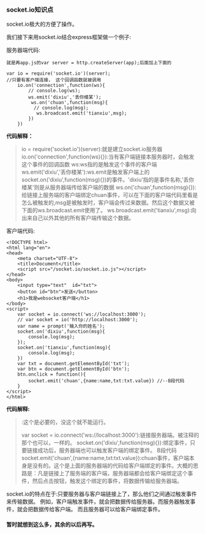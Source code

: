 ### socket.io知识点

socket.io极大的方便了操作。

我们接下来用socket.io结合express框架做一个例子:
	
服务器端代码:

	就是再app.js的var server = http.createServer(app);后面加上下面的

	var io = require('socket.io')(server);
	//只要有客户端连接， 这个回调函数就被调用
	    io.on('connection',function(ws){
	        // console.log(ws);
	        ws.emit('dixiu','丢你楼某');
	         ws.on('chuan',function(msg){
	          // console.log(msg);
	           ws.broadcast.emit('tianxiu',msg);
	        })
	    })

**代码解释：**
> io = require('socket.io')(server):就是建立socket.io服务器
> io.on('connection',function(ws){}):当有客户端链接本服务器时，会触发这个事件的回调函数
> ws:ws指的是触发这个事件的客户端
> ws.emit('dixiu','丢你楼某'):ws.emit是触发客户端上的socket.on('dixiu',function(msg){})的事件。'dixiu'指的是事件名称,'丢你楼某'则是从服务器端传给客户端的数据
> ws.on('chuan',function(msg){}):给链接上服务端的客户端绑定chuan事件，可以在下面的客户端代码里看是怎么被触发的,msg是被触发时，客户端会传过来数据。然后这个数据又被下面的ws.broadcast.emit使用了。
> ws.broadcast.emit('tianxiu',msg):向出来自己以外其他的所有客户端传输这个数据。

客户端代码:

	<!DOCTYPE html>
	<html lang="en">
	<head>
		<meta charset="UTF-8">
		<title>Document</title>
		<script src="/socket.io/socket.io.js"></script>
	</head>
	<body>
		<input type="text"  id="txt">
		<button id="btn">发送</button>
		<h1>我是websocket客户端</h1>
	</body>
	<script>
		var socket = io.connect('ws://localhost:3000');
	    // var socket = io('http://localhost:3000');
		var name = prompt('输入你的姓名');
		socket.on('dixiu',function(msg){
			console.log(msg);
		});
		socket.on('tianxiu',function(msg){
			console.log(msg);
		})
		var txt = document.getElementById('txt');
		var btn = document.getElementById('btn');
		btn.onclick = function(){
			socket.emit('chuan',{name:name,txt:txt.value}) //--B段代码
		}
	</script>
	</html>

**代码解释:**
> <script src="/socket.io/socket.io.js"></script>:这个是必要的，没这个就不能运行。
> var socket = io.connect('ws://localhost:3000'):链接服务器端。被注释的那个也可以，一样的。
> socket.on('dixiu',function(msg){}):绑定事件，只要链接成功后，服务器端也可以触发客户端的绑定事件。
> B段代码socket.emit('chuan',{name:name,txt:txt.value}):chuan事件，客户端本身是没有的。这个是上面的服务器端的代码给客户端绑定的事件。大概的思路是：凡是链接上了服务端的客户端，服务器端都会给客户端绑定这个事件，然后点击按钮，触发这个绑定的事件，将数据传输给服务器端。


socket.io的特点在于:只要服务器与客户端链接上了，那么他们之间通过触发事件来传输数据。
例如，客户端触发事件，就会把数据传给服务器。而服务器触发事件，就会把数据传给客户端。
而且服务器可以给客户端绑定事件。

#### 暂时就想到这么多，其余的以后再写。
